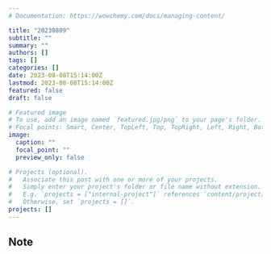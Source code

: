 ```yaml
---
# Documentation: https://wowchemy.com/docs/managing-content/

title: "20230809"
subtitle: ""
summary: ""
authors: []
tags: []
categories: []
date: 2023-08-08T15:14:00Z
lastmod: 2023-08-08T15:14:00Z
featured: false
draft: false

# Featured image
# To use, add an image named `featured.jpg/png` to your page's folder.
# Focal points: Smart, Center, TopLeft, Top, TopRight, Left, Right, BottomLeft, Bottom, BottomRight.
image:
  caption: ""
  focal_point: ""
  preview_only: false

# Projects (optional).
#   Associate this post with one or more of your projects.
#   Simply enter your project's folder or file name without extension.
#   E.g. `projects = ["internal-project"]` references `content/project/deep-learning/index.md`.
#   Otherwise, set `projects = []`.
projects: []
---
```


## Note


